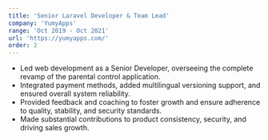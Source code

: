 ```yaml
---
title: 'Senior Laravel Developer & Team Lead'
company: 'YumyApps'
range: 'Oct 2019 - Oct 2021'
url: 'https://yumyapps.com/'
order: 2
---
```


- Led web development as a Senior Developer, overseeing the complete revamp of the parental control application.
- Integrated payment methods, added multilingual versioning support, and ensured overall system reliability.
- Provided feedback and coaching to foster growth and ensure adherence to quality, stability, and security standards.
- Made substantial contributions to product consistency, security, and driving sales growth.


